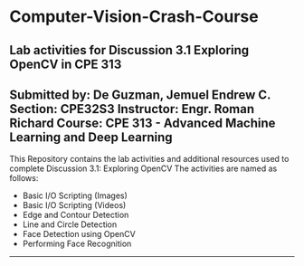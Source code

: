 # Computer-Vision-Crash-Course
Lab activities for Discussion 3.1 Exploring OpenCV in CPE 313
---
Submitted by: De Guzman, Jemuel Endrew C.
Section: CPE32S3
Instructor: Engr. Roman Richard
Course: CPE 313 - Advanced Machine Learning and Deep Learning
---
This Repository contains the lab activities and additional resources used to complete Discussion 3.1: Exploring OpenCV
The activities are named as follows:
- Basic I/O Scripting (Images)
- Basic I/O Scripting (Videos)
- Edge and Contour Detection
- Line and Circle Detection
- Face Detection using OpenCV
- Performing Face Recognition
---
